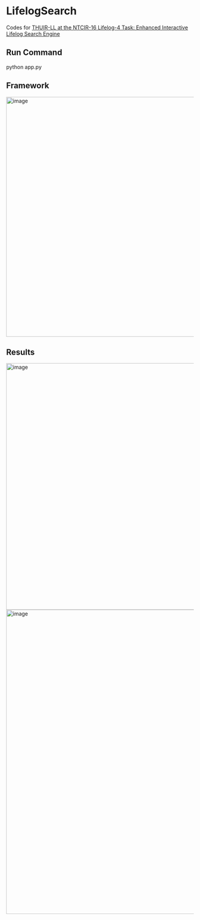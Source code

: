 # LifelogSearch

Codes for [THUIR-LL at the NTCIR-16 Lifelog-4 Task: Enhanced Interactive Lifelog Search Engine]([https://dl.acm.org/doi/pdf/10.1145/3626772.3657890](https://research.nii.ac.jp/ntcir/workshop/OnlineProceedings16/pdf/ntcir/02-NTCIR16-LIFELOG-HeZ.pdf))

## Run Command
python app.py


## Framework

<img width="644" alt="image" src="https://github.com/user-attachments/assets/dd952401-81e0-4f66-963a-cfbf2d64442a" />


## Results

<img width="662" alt="image" src="https://github.com/user-attachments/assets/29a92a5b-3271-4270-b2db-46c105153b3c" />

<img width="817" alt="image" src="https://github.com/user-attachments/assets/8e4cad2c-8950-40c7-b98e-e1299828b454" />



